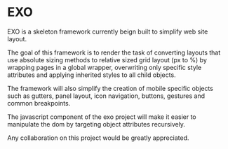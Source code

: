# EXO
EXO is a skeleton framework currently beign built to simplify web site layout. 

The goal of this framework is to render the task of converting layouts that use absolute sizing methods to relative sized grid layout (px to %) by wrapping pages in a global wrapper, overwriting only specific style attributes and applying inherited styles to all child objects.

The framework will also simplify the creation of mobile specific objects such as gutters, panel layout, icon navigation, buttons, gestures and common breakpoints. 

The javascript component of the exo project will make it easier to manipulate the dom by targeting object attributes recursively.

Any collaboration on this project would be greatly appreciated.

```See /exo/skeleton/sass for latest core css.
